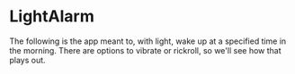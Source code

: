 # LightAlarm
The following is the app meant to, with light, wake up at a specified time in the morning. There are options to vibrate or rickroll, so we'll see how that plays out.
